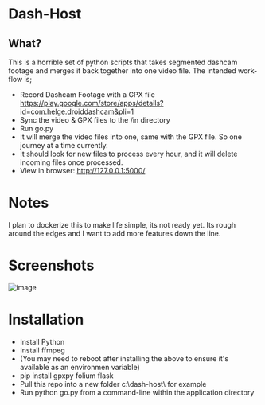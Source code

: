 # Dash-Host 

## What? 
This is a horrible set of python scripts that takes segmented dashcam footage and merges it back together into one video file. 
The intended work-flow is; 
- Record Dashcam Footage with a GPX file https://play.google.com/store/apps/details?id=com.helge.droiddashcam&pli=1
- Sync the video & GPX files to the /in directory
- Run go.py
- It will merge the video files into one, same with the GPX file. So one journey at a time currently.
- It should look for new files to process every hour, and it will delete incoming files once processed.
- View in browser: http://127.0.0.1:5000/

# Notes 
I plan to dockerize this to make life simple, its not ready yet. 
Its rough around the edges and I want to add more features down the line. 

# Screenshots
![image](https://github.com/OliPassey/dash-host/assets/7745805/6b0cbe8c-196f-484b-b7e9-3452bb41f3a1)

# Installation
- Install Python
- Install ffmpeg
- (You may need to reboot after installing the above to ensure it's available as an environmen variable)
- pip install gpxpy folium flask
- Pull this repo into a new folder c:\dash-host\ for example
- Run python go.py from a command-line within the application directory
